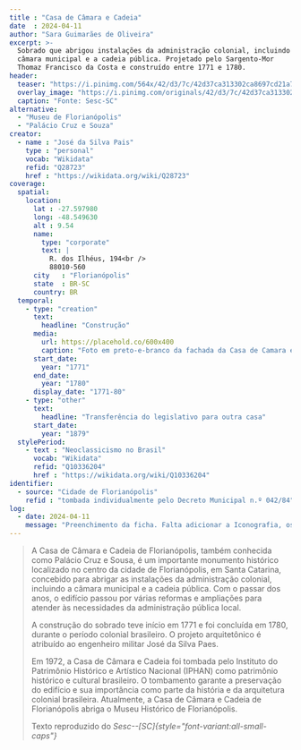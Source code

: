 ```yaml
---
title : "Casa de Câmara e Cadeia"
date  : 2024-04-11 
author: "Sara Guimarães de Oliveira" 
excerpt: >- 
  Sobrado que abrigou instalações da administração colonial, incluindo a
  câmara municipal e a cadeia pública. Projetado pelo Sargento-Mor
  Thomaz Francisco da Costa e construído entre 1771 e 1780.
header:
  teaser: "https://i.pinimg.com/564x/42/d3/7c/42d37ca313302ca8697cd21a7409dbf5.jpg"
  overlay_image: "https://i.pinimg.com/originals/42/d3/7c/42d37ca313302ca8697cd21a7409dbf5.jpg"
  caption: "Fonte: Sesc-SC"
alternative:
  - "Museu de Florianópolis"
  - "Palácio Cruz e Souza"
creator:
  - name : "José da Silva Pais"
    type : "personal"
    vocab: "Wikidata"
    refid: "Q28723"
    href : "https://wikidata.org/wiki/Q28723"
coverage:
  spatial:
    location:
      lat : -27.597980
      long: -48.549630
      alt : 9.54
      name:
        type: "corporate"
        text: |
          R. dos Ilhéus, 194<br />
          88010-560
      city   : "Florianópolis"
      state  : BR-SC
      country: BR
  temporal:
    - type: "creation"
      text:
        headline: "Construção"
      media:
        url: https://placehold.co/600x400
        caption: "Foto em preto-e-branco da fachada da Casa de Camara e Cadeia de Florianópolis"
      start_date:
        year: "1771"
      end_date:
        year: "1780"
      display_date: "1771-80"
    - type: "other"
      text:
        headline: "Transferência do legislativo para outra casa"
      start_date:
        year: "1879"
  stylePeriod:
    - text : "Neoclassicismo no Brasil"
      vocab: "Wikidata"
      refid: "Q10336204"
      href : "https://wikidata.org/wiki/Q10336204"
identifier:
  - source: "Cidade de Florianópolis"
    refid : "tombada individualmente pelo Decreto Municipal n.º 042/84"
log:
  - date: 2024-04-11
    message: "Preenchimento da ficha. Falta adicionar a Iconografia, os DWGs e Docs"
---
```


> A Casa de Câmara e Cadeia de Florianópolis, também conhecida como
> Palácio Cruz e Sousa, é um importante monumento histórico localizado no
> centro da cidade de Florianópolis, em Santa Catarina, concebido para
> abrigar as instalações da administração colonial, incluindo a câmara
> municipal e a cadeia pública. Com o passar dos anos, o edifício passou
> por várias reformas e ampliações para atender às necessidades da
> administração pública local.
> 
> A construção do sobrado teve início em 1771 e foi concluída em 1780,
> durante o período colonial brasileiro. O projeto arquitetônico é
> atribuído ao engenheiro militar José da Silva Paes.
> 
> Em 1972, a Casa de Câmara e Cadeia foi tombada pelo Instituto do
> Patrimônio Histórico e Artístico Nacional (IPHAN) como patrimônio
> histórico e cultural brasileiro. O tombamento garante a preservação do
> edifício e sua importância como parte da história e da arquitetura
> colonial brasileira. Atualmente, a Casa de Câmara e Cadeia de
> Florianópolis abriga o Museu Histórico de Florianópolis.
>
>  <footer class="figure-caption">Texto reproduzido
>  do <cite>Sesc--[SC]{style="font-variant:all-small-caps"}</footer>

